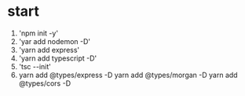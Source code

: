 # start

1. 'npm init -y'
2. 'yar add nodemon -D'
3. 'yarn add express'
4. 'yarn add typescript -D'
5. 'tsc --init'
6. yarn add @types/express -D
   yarn add @types/morgan -D
   yarn add @types/cors -D
